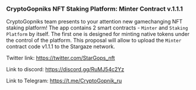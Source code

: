 ### CryptoGopniks NFT Staking Platform: Minter Contract v.1.1.1

CryptoGopniks team presents to your attention new gamechanging NFT staking platform! The app contains 2 smart contracts - `Minter` and `Staking Platform` by itself. The first one is designed for minting native tokens under the control of the platform. This proposal will allow to upload the `Minter` contract code v1.1.1 to the Stargaze network.

Twitter link: https://twitter.com/StarGops_nft

Link to discord: https://discord.gg/RuMJ54c2Yz

Link to Telegram: https://t.me/CryptoGopnik_ru
